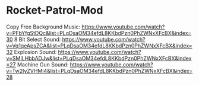 # Rocket-Patrol-Mod
Copy Free Background Music: https://www.youtube.com/watch?v=PFbYfgStDQc&list=PLqDsaOM34efdL8KKbdPzn0PhZWNxXFcBX&index=30
8 Bit Select Sound: https://www.youtube.com/watch?v=Vq1qeApsZCA&list=PLqDsaOM34efdL8KKbdPzn0PhZWNxXFcBX&index=32
Explosion Sound: https://www.youtube.com/watch?v=SMILHbbADJw&list=PLqDsaOM34efdL8KKbdPzn0PhZWNxXFcBX&index=27
Machine Gun Sound: https://www.youtube.com/watch?v=Tw2IyZVHMi4&list=PLqDsaOM34efdL8KKbdPzn0PhZWNxXFcBX&index=28
